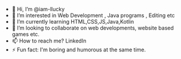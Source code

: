 - 👋 Hi, I’m @iam-llucky
- 👀 I’m interested in  Web Development , Java programs , Editing etc
- 🌱 I’m currently learning HTML,CSS,JS,Java,Kotlin
- 💞️ I’m looking to collaborate on web developments, website based games etc.
- 📫 How to reach me? LinkedIn
- ⚡ Fun fact: I'm boring and humorous at the same time.

<!---
iam-llucky/iam-llucky is a ✨ special ✨ repository because its `README.md` (this file) appears on your GitHub profile.
You can click the Preview link to take a look at your changes.
--->

